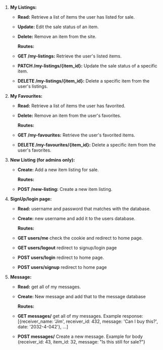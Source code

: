 1. **My Listings:**

   - **Read:** Retrieve a list of items the user has listed for sale.
   - **Update:** Edit the sale status of an item.
   - **Delete:** Remove an item from the site.

     **Routes:**

   - **GET /my-listings:** Retrieve the user's listed items.
   - **PATCH /my-listings/{item_id}:** Update the sale status of a specific item.
   - **DELETE /my-listings/{item_id}:** Delete a specific item from the user's listings.

2. **My Favourites:**

   - **Read:** Retrieve a list of items the user has favorited.
   - **Delete:** Remove an item from the user's favorites.

     **Routes:**

   - **GET /my-favourites:** Retrieve the user's favorited items.
   - **DELETE /my-favourites/{item_id}:** Delete a specific item from the user's favorites.

3. **New Listing (for admins only):**

   - **Create:** Add a new item listing for sale.

     **Routes:**

   - **POST /new-listing:** Create a new item listing.

4. **SignUp/login page:**

   - **Read:** username and password that matches with the database.
   - **Create:** new username and add it to the users database.

     **Routes:**

   - **GET users/me** check the cookie and redirect to home page.
   - **GET users/logout** redirect to signup/login page
   - **POST users/login** redirect to home page.
   - **POST users/signup** redirect to home page

5. **Message:**

   - **Read:** get all of my messages.
   - **Create:** New message and add that to the message database

     **Routes:**

   - **GET messages/** get all of my messages.
     Example response: [{receiver_name: 'Jim', receiver_id: 432, message: 'Can I buy this?', date: '2032-4-042'}, ...]
   - **POST messages/** Create a new message.
     Example for body {receiver_id: 43, item_id: 32, message: "Is this still for sale?"}
